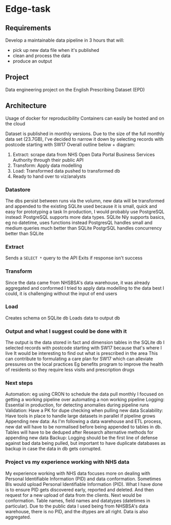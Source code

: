 # Edge-task

## Requirements
Develop a maintainable data pipeline in 3 hours that will:
- pick up new data file when it's published
- clean and process the data
- produce an output

## Project
Data engineering project on the English Prescribing Dataset (EPD)

## Architecture
Usage of docker for reproducibility
Containers can easily be hosted and on the cloud

Dataset is published in monthly versions.
Due to the size of the full monthly data set (23.7GB), I've decided to narrow it down by selecting records with postcode starting with SW17
Overall outline below + diagram:
1. Extract: scrape data from NHS Open Data Portal Business Services Authority through their public API
2. Transform: Apply data modelling
3. Load: Transformed data pushed to transformed db
4. Ready to hand over to viz/analysts

### Datastore
The dbs persist between runs via the volumn, new data will be transformed and appended to the existing
SQLite used because it is small, quick and easy for prototyping a task
In production, I would probably use PostgreSQL instead:
    PostgreSQL supports more data types. SQLite Nly supports basics, eg no datetime, uses functions instead
    PostgresQL handles small and medium queries much better than SQLite
    PostgrSQL handles concurrency better than SQLite

### Extract
Sends a `SELECT *` query to the API
Exits if response isn't success

### Transform
Since the data came from NHSBSA's data warehouse, it was already aggregated and conformed
I tried to apply data modelling to the data best I could, it is challenging without the input of end users

### Load
Creates schema on SQLite db
Loads data to output db

### Output and what I suggest could be done with it
The output is the data stored in fact and dimension tables in the SQLite db
I selected records with postcode starting with SW17 because that's where I live
It would be interesting to find out what is prescribed in the area
This can contribute to formulating a care plan for SW17 which can alleviate pressures on the local practices
Eg benefits program to improve the health of residents so they require less visits and prescription drugs

### Next steps
Automation: eg using CRON to schedule the data pull monthly
I focused on getting a working pipeline over automating a non working pipeline
Logging: Essential in production, for detecting anomalies during pipeline runs
Validation: Have a PK for dupe checking when pulling new data
Scalability: Have tools in place to handle large datasets in parallel if pipeline grows
Appending new data: As I'm following a data warehouse and ETL process, new dat will have to be normalised before being appended to tables in db. Tables will have to be deduped after
Research alternative methods for appending new data
Backup: Logging should be the first line of defense against bad data being pulled, but important to have duplicate databases as backup in case the data in db gets corrupted.


### Project vs my experience working with NHS data
My experience working with NHS data focuses more on dealing with Personal Identifiable Information (PID) and data conformation.
Sometimes BIs would upload Personal Identifiable Information (PID).
What I have done is to ensure PID gets discovered early, reported and deleted. And then request for a new upload of data from the clients.
Next would be conformation. Table names, field names and datatypes (datetimes in particular).
Due to the public data I used being from NHSBSA's data warehouse, there is no PID, and the dtypes are all right. Data is also aggregated.